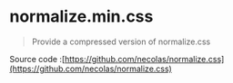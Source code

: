 # normalize.min.css

> Provide a compressed version of normalize.css

Source code :[https://github.com/necolas/normalize.css](https://github.com/necolas/normalize.css)